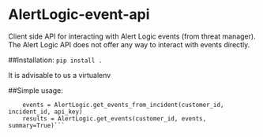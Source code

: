 # AlertLogic-event-api

Client side API for interacting with Alert Logic events (from threat manager). The Alert Logic API does not offer any way to interact with events directly.

##Installation:
`pip install .`

It is advisable to us a virtualenv

##Simple usage:
``` AlertLogic = AlPseudoAPI(username, password)
    events = AlertLogic.get_events_from_incident(customer_id, incident_id, api_key)
    results = AlertLogic.get_events(customer_id, events, summary=True)```


